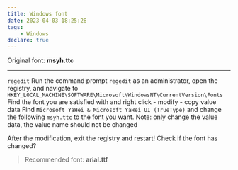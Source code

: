 ```yaml
---
title: Windows font
date: 2023-04-03 18:25:28
tags:
    - Windows
declare: true
---
```

Original font: **msyh.ttc**<!--more-->

----------------

`regedit`
Run the command prompt `regedit` as an administrator, open the registry, and navigate to `HKEY_LOCAL_MACHINE\SOFTWARE\Microsoft\WindowsNT\CurrentVersion\Fonts`
Find the font you are satisfied with and right click - modify - copy value data
Find `Microsoft YaHei & Microsoft YaHei UI (TrueType)` and change the following `msyh.ttc` to the font you want. Note: only change the value data, the value name should not be changed

After the modification, exit the registry and restart!
Check if the font has changed?

> Recommended font: **arial.ttf**